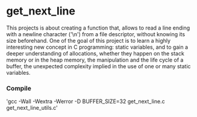 # get_next_line
This projects is about creating a function that, allows to read a line ending with a newline character ('\n') from a file descriptor, without knowing its size beforehand. One of the goal of this project is to learn a highly interesting new concept in C programming: static variables, and to gain a deeper understanding of allocations, whether they happen on the stack memory or in the heap memory, the manipulation and the life cycle of a buffer, the unexpected complexity implied in the use of one or many static variables.

### Compile
 
  'gcc -Wall -Wextra -Werror -D BUFFER_SIZE=32 get_next_line.c get_next_line_utils.c'
